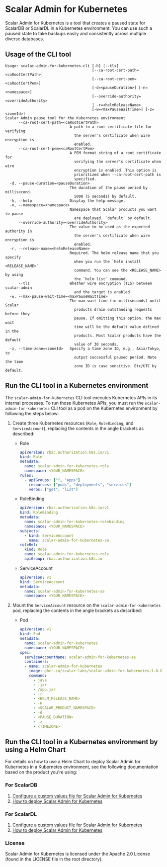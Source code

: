 # Scalar Admin for Kubernetes

Scalar Admin for Kubernetes is a tool that creates a paused state for ScalarDB or ScalarDL in a Kubernetes environment. You can use such a paused state to take backups easily and consistently across multiple diverse databases.

## Usage of the CLI tool

```console
Usage: scalar-admin-for-kubernetes-cli [-h] [--tls]
                                       [--ca-root-cert-path=<caRootCertPath>]
                                       [--ca-root-cert-pem=<caRootCertPem>]
                                       [-d=<pauseDuration>] [-n=<namespace>]
                                       [--override-authority=<overrideAuthority>
                                       ] -r=<helmReleaseName>
                                       [-w=<maxPauseWaitTime>] [-z=<zoneId>]
Scalar Admin pause tool for the Kubernetes environment
      --ca-root-cert-path=<caRootCertPath>
                             A path to a root certificate file for verifying
                               the server's certificate when wire encryption is
                               enabled.
      --ca-root-cert-pem=<caRootCertPem>
                             A PEM format string of a root certificate for
                               verifying the server's certificate when wire
                               encryption is enabled. This option is
                               prioritized when --ca-root-cert-path is
                               specified.
  -d, --pause-duration=<pauseDuration>
                             The duration of the pause period by millisecond.
                               5000 (5 seconds) by default.
  -h, --help                 Display the help message.
  -n, --namespace=<namespace>
                             Namespace that Scalar products you want to pause
                               are deployed. `default` by default.
      --override-authority=<overrideAuthority>
                             The value to be used as the expected authority in
                               the server's certificate when wire encryption is
                               enabled.
  -r, --release-name=<helmReleaseName>
                             Required. The helm release name that you specify
                               when you run the `helm install <RELEASE_NAME>`
                               command. You can see the <RELEASE_NAME> by using
                               the `helm list` command.
      --tls                  Whether wire encryption (TLS) between scalar-admin
                               and the target is enabled.
  -w, --max-pause-wait-time=<maxPauseWaitTime>
                             The max wait time (in milliseconds) until Scalar
                               products drain outstanding requests before they
                               pause. If omitting this option, the max wait
                               time will be the default value defined in the
                               products. Most Scalar products have the default
                               value of 30 seconds.
  -z, --time-zone=<zoneId>   Specify a time zone ID, e.g., Asia/Tokyo, to
                               output successful paused period. Note the time
                               zone ID is case sensitive. Etc/UTC by default.
```

## Run the CLI tool in a Kubernetes environment

The `scalar-admin-for-kubernetes` CLI tool executes Kubernetes APIs in its internal processes. To run those Kubernetes APIs, you must run the `scalar-admin-for-kubernetes` CLI tool as a pod on the Kubernetes environment by following the steps below:

1. Create three Kubernetes resources (`Role`, `RoleBinding`, and `ServiceAccount`), replacing the contents in the angle brackets as described:

   * Role

     ```yaml
     apiVersion: rbac.authorization.k8s.io/v1
     kind: Role
     metadata:
       name: scalar-admin-for-kubernetes-role
       namespace: <YOUR_NAMESPACE>
     rules:
       - apiGroups: ["", "apps"]
         resources: ["pods", "deployments", "services"]
         verbs: ["get", "list"]
     ```

   * RoleBinding

     ```yaml
     apiVersion: rbac.authorization.k8s.io/v1
     kind: RoleBinding
     metadata:
       name: scalar-admin-for-kubernetes-rolebinding
       namespace: <YOUR_NAMESPACE>
     subjects:
       - kind: ServiceAccount
         name: scalar-admin-for-kubernetes-sa
     roleRef:
       kind: Role
       name: scalar-admin-for-kubernetes-role
       apiGroup: rbac.authorization.k8s.io
     ```

   * ServiceAccount

     ```yaml
     apiVersion: v1
     kind: ServiceAccount
     metadata:
       name: scalar-admin-for-kubernetes-sa
       namespace: <YOUR_NAMESPACE>
     ```

1. Mount the `ServiceAccount` resource on the `scalar-admin-for-kubernetes` pod, replacing the contents in the angle brackets as described:

   * Pod

     ```yaml
     apiVersion: v1
     kind: Pod
     metadata:
       name: scalar-admin-for-kubernetes
       namespace: <YOUR_NAMESPACE>
     spec:
       serviceAccountName: scalar-admin-for-kubernetes-sa
       containers:
       - name: scalar-admin-for-kubernetes
         image: ghcr.io/scalar-labs/scalar-admin-for-kubernetes:1.0.0
         command:
           - java
           - -jar
           - /app.jar
           - -r
           - <HELM_RELEASE_NAME>
           - -n
           - <SCALAR_PRODUCT_NAMESPACE>
           - -d
           - <PAUSE_DURATION>
           - -z
           - <TIMEZONE>
     ```

## Run the CLI tool in a Kubernetes environment by using a Helm Chart

For details on how to use a Helm Chart to deploy Scalar Admin for Kubernetes in a Kubernetes environment, see the following documentation based on the product you're using:

### For ScalarDB

1. [Configure a custom values file for Scalar Admin for Kubernetes](https://scalardb.scalar-labs.com/docs/latest/helm-charts/configure-custom-values-scalar-admin-for-kubernetes/)
1. [How to deploy Scalar Admin for Kubernetes](https://scalardb.scalar-labs.com/docs/latest/helm-charts/how-to-deploy-scalar-admin-for-kubernetes/)

### For ScalarDL

1. [Configure a custom values file for Scalar Admin for Kubernetes](https://scalardl.scalar-labs.com/docs/latest/helm-charts/configure-custom-values-scalar-admin-for-kubernetes/)
1. [How to deploy Scalar Admin for Kubernetes](https://scalardl.scalar-labs.com/docs/latest/helm-charts/how-to-deploy-scalar-admin-for-kubernetes/)

### License

Scalar Admin for Kubernetes is licensed under the Apache 2.0 License (found in the LICENSE file in the root directory).
